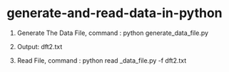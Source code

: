 # generate-and-read-data-in-python
1. Generate The Data File, command : python generate_data_file.py
2. Output: dft2.txt
	
3. Read File,
	command : python read _data_file.py -f dft2.txt 
